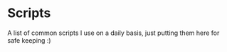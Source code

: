 # Scripts

A list of common scripts I use on a daily basis, just putting them here for safe keeping :) 

